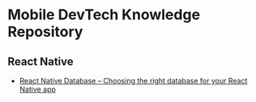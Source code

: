 # Mobile DevTech Knowledge Repository


## React Native
- [React Native Database – Choosing the right database for your React Native app](https://www.simform.com/react-native-database-selection-guide/)
